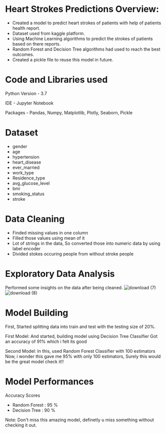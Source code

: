 # Heart Strokes Predictions Overview:

- Created a model to predict heart strokes of patients with help of patients health report.
- Dataset used from kaggle platform.
- Using Machine Learning algorithms to predict the strokes of patients based on there reports.
- Random Forest and Decision Tree algorithms had used to reach the best outcomes.
- Created a pickle file to reuse this model in future.

# Code and Libraries used

Python Version - 3.7

IDE - Jupyter Notebook

Packages - Pandas, Numpy, Matplotlib, Plotly, Seaborn, Pickle

# Dataset
- gender	
- age	
- hypertension	
- heart_disease	
- ever_married	
- work_type	
- Residence_type	
- avg_glucose_level	
- bmi	
- smoking_status	
- stroke

# Data Cleaning

- Finded missing values in one column
- Filled those values using mean of it
- Lot of strings in the data, So converted those into numeric data by using label encoder
- Divided stokes occuring people from without stroke people

# Exploratory Data Analysis

Performed some insights on the data after being cleaned.
![download (7)](https://user-images.githubusercontent.com/40689141/117150152-840cc200-add5-11eb-914d-9bb763720f84.png)
![download (8)](https://user-images.githubusercontent.com/40689141/117150178-8a9b3980-add5-11eb-8f18-8953992a2e4d.png)

# Model Building

First, Started splitting data into train and test with the testing size of 20%.

First Model:
         And started, building model using Decision Tree Classifier
         Got an accuracy of 91% which i felt its good

Second Model:
         In this, used Random Forest Classifier with 100 estimators
         Now, i wonder this gave me 95% with only 100 estimators, Surely this would be the great model check it!!
         
# Model Performances

Accuracy Scores
- Random Forest : 95 %
- Decision Tree : 90 %


Note: Don't miss this amazing model, definetly u miss something without checking it out.
